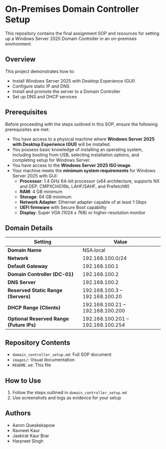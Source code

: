 # On-Premises Domain Controller Setup

This repository contains the final assignment SOP and resources for setting up a Windows Server 2025 Domain Controller in an on-premises environment.

## Overview
This project demonstrates how to:
- Install Windows Server 2025 with Desktop Experience (GUI)
- Configure static IP and DNS
- Install and promote the server to a Domain Controller
- Set up DNS and DHCP services

## Prerequisites
Before proceeding with the steps outlined in this SOP, ensure the following prerequisites are met:

- You have access to a physical machine where **Windows Server 2025 with Desktop Experience (GUI)** will be installed.
- You possess basic knowledge of installing an operating system, including booting from USB, selecting installation options, and completing setup for Windows Server.
- You have access to the **Windows Server 2025 ISO image**.
- Your machine meets the **minimum system requirements** for Windows Server 2025 with GUI:
  - **Processor**: 1.4 GHz 64-bit processor (x64 architecture, supports NX and DEP, CMPXCHG16b, LAHF/SAHF, and PrefetchW)
  - **RAM**: 4 GB minimum
  - **Storage**: 64 GB minimum
  - **Network Adapter**: Ethernet adapter capable of at least 1 Gbps
  - **UEFI firmware** with Secure Boot capability
  - **Display**: Super VGA (1024 x 768) or higher-resolution monitor

## Domain Details
| Setting                                 | Value                            |
|-----------------------------------------|----------------------------------|
| **Domain Name**                         | NSA.local                         |
| **Network**                             | 192.168.100.0/24                  |
| **Default Gateway**                     | 192.168.100.1                     |
| **Domain Controller (DC-01)**           | 192.168.100.2                     |
| **DNS Server**                          | 192.168.100.2                     |
| **Reserved Static Range (Servers)**     | 192.168.100.3 – 192.168.100.20    |
| **DHCP Range (Clients)**                | 192.168.100.21 – 192.168.100.200  |
| **Optional Reserved Range (Future IPs)**| 192.168.100.201 – 192.168.100.254 |

## Repository Contents
- `domain_controller_setup.md`: Full SOP document
- `images/`: Visual documentation
- `README.md`: This file

## How to Use
1. Follow the steps outlined in `domain_controller_setup.md`
2. Use screenshots and logs as evidence for your setup

## Authors
- Aaron Queskekapow  
- Ravneet Kaur
- Jaskirat Kaur Brar
- Harpreet Singh
